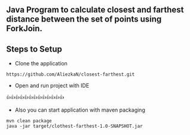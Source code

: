 ## Java Program to calculate closest and farthest distance between the set of points using ForkJoin.

## Steps to Setup

* Clone the application

```ssh
https://github.com/AliezkaN/closest-farthest.git
```

* Open and run project with IDE
```ssh
👍👍👍👍👍👍👍👍👍👍👍👍👍
```
* Also you can start application with maven packaging

```ssh
mvn clean package
java -jar target/clothest-farthest-1.0-SNAPSHOT.jar
```